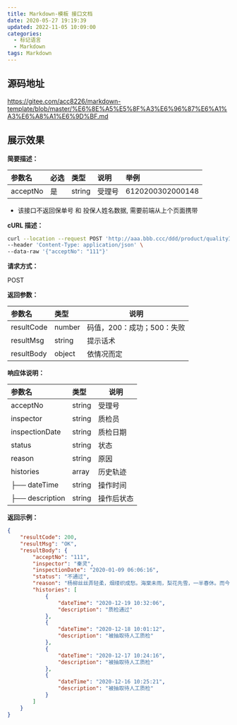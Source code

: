 ```yaml
---
title: Markdown-模板 接口文档
date: 2020-05-27 19:19:39
updated: 2022-11-05 10:09:00
categories:
  - 标记语言
  - Markdown
tags: Markdown
---
```


## 源码地址

<https://gitee.com/acc8226/markdown-template/blob/master/%E6%8E%A5%E5%8F%A3%E6%96%87%E6%A1%A3%E6%A8%A1%E6%9D%BF.md>

## 展示效果

**简要描述：**

| 参数名 | 必选 | 类型 | 说明 |举例
|:--- |:--- |:--- |:---  |:---  |
| acceptNo | 是 | string |  受理号 | 6120200302000148 |

* 该接口不返回保单号 和 投保人姓名数据, 需要前端从上个页面携带

**cURL 描述：**

```sh
curl --location --request POST 'http://aaa.bbb.ccc/ddd/product/qualityInspection/recordDetail' \
--header 'Content-Type: application/json' \
--data-raw '{"acceptNo": "111"}'
```

<!-- more -->

**请求方式：**

POST

**返回参数：**

|参数名|类型|说明|
|:----  |:----- |-----   |
|resultCode  | number | 码值，200：成功；500：失败|
|resultMsg | string | 提示话术  |
|resultBody |object |  依情况而定 |

**响应体说明：**

|参数名|类型|说明|
|:-----  |:-----|-----
| acceptNo | string | 受理号  |
| inspector | string | 质检员  |
|  inspectionDate | string | 质检日期 |
|    status | string |  状态 |
|    reason | string | 原因|
|   histories | array | 历史轨迹|
| ├──  dateTime | string | 操作时间|
| ├──  description  | string | 操作后状态 |

**返回示例：**

```json
{
    "resultCode": 200,
    "resultMsg": "OK",
    "resultBody": {
        "acceptNo": "111",
        "inspector": "秦灵",
        "inspectionDate": "2020-01-09 06:06:16",
        "status": "不通过",
        "reason": "杨柳丝丝弄轻柔，烟缕织成愁。海棠未雨，梨花先雪，一半春休。而今往事难重省，归梦绕秦楼。相思只在，丁香枝上，豆蔻梢头。",
        "histories": [
            {
                "dateTime": "2020-12-19 10:32:06",
                "description": "质检通过"
            },
            {
                "dateTime": "2020-12-18 10:01:12",
                "description": "被抽取待人工质检"
            },
            {
                "dateTime": "2020-12-17 10:24:16",
                "description": "被抽取待人工质检"
            },
            {
                "dateTime": "2020-12-16 10:25:21",
                "description": "被抽取待人工质检"
            }
        ]
    }
}
```
